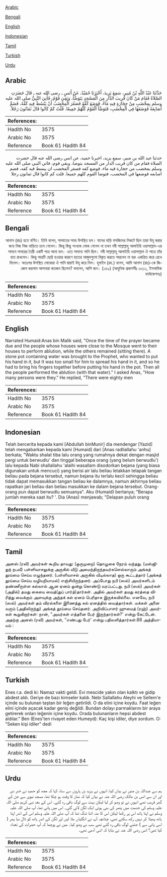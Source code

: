 [Arabic](#arabic)

[Bengali](#bengali)

[English](#english)

[Indonesian](#indonesian)

[Tamil](#tamil)

[Turkish](#turkish)

[Urdu](#urdu)

## Arabic


<div dir="rtl" lang="ar" style={{fontSize:'larger',backgroundColor:'#f8f9fa',padding:20}}>
حَدَّثَنَا عَبْدُ اللَّهِ بْنُ مُنِيرٍ، سَمِعَ يَزِيدَ، أَخْبَرَنَا حُمَيْدٌ، عَنْ أَنَسٍ ـ رضى الله عنه ـ قَالَ حَضَرَتِ الصَّلاَةُ فَقَامَ مَنْ كَانَ قَرِيبَ الدَّارِ مِنَ الْمَسْجِدِ يَتَوَضَّأُ، وَبَقِيَ قَوْمٌ، فَأُتِيَ النَّبِيُّ صلى الله عليه وسلم بِمِخْضَبٍ مِنْ حِجَارَةٍ فِيهِ مَاءٌ، فَوَضَعَ كَفَّهُ فَصَغُرَ الْمِخْضَبُ أَنْ يَبْسُطَ فِيهِ كَفَّهُ، فَضَمَّ أَصَابِعَهُ فَوَضَعَهَا فِي الْمِخْضَبِ، فَتَوَضَّأَ الْقَوْمُ كُلُّهُمْ جَمِيعًا‏.‏ قُلْتُ كَمْ كَانُوا قَالَ ثَمَانُونَ رَجُلاً‏.‏
</div>
<div style={{backgroundColor:'#f8f9fa',padding:20, marginBottom: 10}}><table> <thead> <tr> <th>References:</th> <th></th> </tr> </thead> <tbody><tr><td>Hadith No</td><td>3575</td></tr><tr><td>Arabic No</td><td>3575</td></tr><tr><td>Reference</td><td>Book 61 Hadith 84</td></tr></tbody></table></div>


<div dir="rtl" lang="ar" style={{fontSize:'larger',backgroundColor:'#f8f9fa',padding:20}}>
حدثنا عبد الله بن منير، سمع يزيد، اخبرنا حميد، عن انس رضى الله عنه قال حضرت الصلاة فقام من كان قريب الدار من المسجد يتوضا، وبقي قوم، فاتي النبي صلى الله عليه وسلم بمخضب من حجارة فيه ماء، فوضع كفه فصغر المخضب ان يبسط فيه كفه، فضم اصابعه فوضعها في المخضب، فتوضا القوم كلهم جميعا. قلت كم كانوا قال ثمانون رجلا
</div>
<div style={{backgroundColor:'#f8f9fa',padding:20, marginBottom: 10}}><table> <thead> <tr> <th>References:</th> <th></th> </tr> </thead> <tbody><tr><td>Hadith No</td><td>3575</td></tr><tr><td>Arabic No</td><td>3575</td></tr><tr><td>Reference</td><td>Book 61 Hadith 84</td></tr></tbody></table></div>

## Bengali


<div dir="rtl" lang="bn" style={{fontSize:'larger',backgroundColor:'#f8f9fa',padding:20}}>
আনাস (রাঃ) হতে বর্ণিত। তিনি বলেন, সালাতের সময় উপস্থিত হল। যাদের বাড়ি মসজিদের নিকটে ছিল তারা উযূ করার জন্য নিজ নিজ বাড়িতে চলে গেলেন। কিন্তু কিছু সংখ্যক লোক গেলেন না তখন নবী সাল্লাল্লাহু আলাইহি ওয়াসাল্লাম-এর সামনে পাথরের তৈরী একটি পাত্র আনা হল। এতে সামান্য পানি ছিল। নবী সাল্লাল্লাহু আলাইহি ওয়াসাল্লাম ঐ পাত্রে তাঁর হাত রাখলেন। কিন্তু পাত্রটি ছোট্ট হওয়ার কারণে হাতের আঙ্গুলগুলো বিস্তৃত করতে পারলেন না বরং একত্রিত করে রেখে দিলেন। অতঃপর উপস্থিত লোকেরা ঐ পানি দ্বারাই উযূ করে নিল। হুমাইদ (রহ.) বলেন, আমি আনাস (রাঃ)-কে জিজ্ঞেস করলাম আপনারা কতজন ছিলেন? বললেন, আশি জন। (১৬৯) (আধুনিক প্রকাশনীঃ ৩৩১১, ইসলামিক ফাউন্ডেশনঃ)
</div>
<div style={{backgroundColor:'#f8f9fa',padding:20, marginBottom: 10}}><table> <thead> <tr> <th>References:</th> <th></th> </tr> </thead> <tbody><tr><td>Hadith No</td><td>3575</td></tr><tr><td>Arabic No</td><td>3575</td></tr><tr><td>Reference</td><td>Book 61 Hadith 84</td></tr></tbody></table></div>

## English


<div dir="ltr" lang="en" style={{fontSize:'larger',backgroundColor:'#f8f9fa',padding:20}}>
Narrated Humaid:Anas bin Malik said, "Once the time of the prayer became due and the people whose houses were close to the Mosque went to their houses to perform ablution, while the others remained (sitting there). A stone pot containing water was brought to the Prophet, who wanted to put his hand in it, but It was too small for him to spread his hand in it, and so he had to bring his fingers together before putting his hand in the pot. Then all the people performed the ablution (with that water)." I asked Anas, "How many persons were they." He replied, "There were eighty men
</div>
<div style={{backgroundColor:'#f8f9fa',padding:20, marginBottom: 10}}><table> <thead> <tr> <th>References:</th> <th></th> </tr> </thead> <tbody><tr><td>Hadith No</td><td>3575</td></tr><tr><td>Arabic No</td><td>3575</td></tr><tr><td>Reference</td><td>Book 61 Hadith 84</td></tr></tbody></table></div>

## Indonesian


<div dir="ltr" lang="id" style={{fontSize:'larger',backgroundColor:'#f8f9fa',padding:20}}>
Telah bercerita kepada kami [Abdullah binMunir] dia mendengar [Yazid] telah mengabarkan kepada kami [Humaid] dari [Anas radliallahu 'anhu] berkata; "Waktu shalat tiba lalu orang yang rumahnya dekat dengan masjid pergi untuk berwudlu' dan tinggal beberapa orang (yang belum berwudlu') lalu kepada Nabi shallallahu 'alaihi wasallam disodorkan bejana (yang biasa digunakan untuk mencuci) yang berisi air lalu beliau letakkan telapak tangan beliau pada bejana tersebut, namun bejana itu terlalu kecil sehingga beliau tidak dapat memasukkan tangan beliau ke dalamnya, namun akhirnya beliau rapatkan jari beliau dan beliau masukkan ke dalam bejana tersebut. Orang-orang pun dapat berwudlu semuanya". Aku (Humaid) bertanya; "Berapa jumlah mereka saat itu? '. Dia (Anas) menjawab; "Delapan puluh orang
</div>
<div style={{backgroundColor:'#f8f9fa',padding:20, marginBottom: 10}}><table> <thead> <tr> <th>References:</th> <th></th> </tr> </thead> <tbody><tr><td>Hadith No</td><td>3575</td></tr><tr><td>Arabic No</td><td>3575</td></tr><tr><td>Reference</td><td>Book 61 Hadith 84</td></tr></tbody></table></div>

## Tamil


<div dir="ltr" lang="ta" style={{fontSize:'larger',backgroundColor:'#f8f9fa',padding:20}}>
அனஸ் (ரலி) அவர்கள் கூறிய தாவது: (ஒருமுறை) தொழுகை நேரம் வந்தது. (மஸ்ஜிதுந் நபவீ) பள்ளிவாசலுக்கு அருகில் வீடு அமைந்திருந்தவர்களெல்லாரும் அங்கத் தூய்மை செய்ய எழுந்தனர். (பள்ளிவாசல் அருகில் வீடில்லாத) ஒரு கூட்டத்தார் (அங்கத் தூய்மை செய்ய வழியறியாமல்) எஞ்சியிருந்தனர். அப்போது நபி (ஸல்) அவர்களிடம் தண்ணீருள்ள கல்லால் ஆன ஏனம் ஒன்று கொண்டு வரப்பட்டது. நபி (ஸல்) அவர்கள் (அதில்) தமது கையை வைத்(துப் பார்த்)தார்கள். அதில் அவர்கள் தமது கரத்தை விரித்து வைக்கும் அளவுக்கு அந்தக் கல் ஏனம் பெரிதாக இருக்கவில்லை. எனவே, நபி (ஸல்) அவர்கள் தம் விரல்களை இணைத்து கல் ஏனத்தில் வைத்தார்கள். மக்கள் அனை வரும் (அதிலிருந்து) அங்கத் தூய்மை செய்தனர். அறிவிப்பாளர் ஹுமைத் (ரஹ்) அவர்கள் கூறுகிறார்கள்: நான், “அவர்கள் எத்தனை பேர் இருந்தார்கள்?' என்று கேட்டேன். அதற்கு அனஸ் (ரலி) அவர்கள், “எண்பது பேர்' என்று பதிலளித்தார்கள்.88 அத்தியாயம் :
</div>
<div style={{backgroundColor:'#f8f9fa',padding:20, marginBottom: 10}}><table> <thead> <tr> <th>References:</th> <th></th> </tr> </thead> <tbody><tr><td>Hadith No</td><td>3575</td></tr><tr><td>Arabic No</td><td>3575</td></tr><tr><td>Reference</td><td>Book 61 Hadith 84</td></tr></tbody></table></div>

## Turkish


<div dir="ltr" lang="tr" style={{fontSize:'larger',backgroundColor:'#f8f9fa',padding:20}}>
Enes r.a. dedi ki: Namaz vakti geldi. Evi mescide yakın olan kalktı ve gidip abdest aldı. Geriye de bazı kimseler kaldı. Nebi Sallallahu Aleyhi ve Sellem'e içinde su bulunan taştan bir leğen getirildi. O da elini içine koydu. Faat leğen elini içinde açacak kadar geniş değildi. Bundan dolayı parmaklarını bir araya getirerek onları leğenin içine koydu. Orada bulunanların hepsi abdest aldılar." Ben (Enes'ten rivayet eden Humeyd): Kaç kişi idiler, diye sordum. O: "Seken kişi idiler" dedi
</div>
<div style={{backgroundColor:'#f8f9fa',padding:20, marginBottom: 10}}><table> <thead> <tr> <th>References:</th> <th></th> </tr> </thead> <tbody><tr><td>Hadith No</td><td>3575</td></tr><tr><td>Arabic No</td><td>3575</td></tr><tr><td>Reference</td><td>Book 61 Hadith 84</td></tr></tbody></table></div>

## Urdu


<div dir="rtl" lang="ur" style={{fontSize:'larger',backgroundColor:'#f8f9fa',padding:20}}>
ہم سے عبداللہ بن منیر نے بیان کیا، انہوں نے یزید بن ہارون سے سنا، کہا کہ مجھ کو حمید نے خبر دی اور ان سے انس بن مالک رضی اللہ عنہ نے بیان کیا کہ نماز کا وقت ہو چکا تھا، مسجد نبوی سے جن کے گھر قریب تھے انہوں نے تو وضو کر لیا لیکن بہت سے لوگ باقی رہ گئے۔ اس کے بعد نبی کریم صلی اللہ علیہ وسلم کی خدمت میں پتھر کی بنی ہوئی ایک لگن لائی گئی۔ اس میں پانی تھا، آپ صلی اللہ علیہ وسلم نے اپنا ہاتھ اس پر رکھا لیکن اس کا منہ اتنا تنگ تھا کہ آپ صلی اللہ علیہ وسلم اس کے اندر اپنا ہاتھ پھیلا کر نہیں رکھ سکتے تھے، چنانچہ آپ نے انگلیاں ملا لیں اور لگن کے اندر ہاتھ کو ڈال دیا پھر ( اسی پانی سے ) جتنے لوگ باقی رہ گئے تھے سب نے وضو کیا۔ میں نے پوچھا کہ آپ حضرات کی تعداد کیا تھی؟ انس رضی اللہ عنہ نے بتایا کہ اسّی آدمی تھے۔
</div>
<div style={{backgroundColor:'#f8f9fa',padding:20, marginBottom: 10}}><table> <thead> <tr> <th>References:</th> <th></th> </tr> </thead> <tbody><tr><td>Hadith No</td><td>3575</td></tr><tr><td>Arabic No</td><td>3575</td></tr><tr><td>Reference</td><td>Book 61 Hadith 84</td></tr></tbody></table></div>